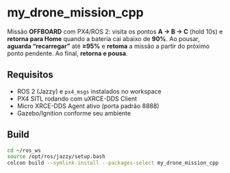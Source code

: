 # my_drone_mission_cpp

Missão **OFFBOARD** com PX4/ROS 2: visita os pontos **A → B → C** (hold 10s) e **retorna para Home** quando a bateria cai abaixo de **90%**. Ao pousar, **aguarda “recarregar”** até **≥95%** e **retoma** a missão a partir do próximo ponto pendente. Ao final, **retorna e pousa**.

## Requisitos

- ROS 2 (Jazzy) e `px4_msgs` instalados no workspace
- PX4 SITL rodando com uXRCE-DDS Client
- Micro XRCE-DDS Agent ativo (porta padrão 8888)
- Gazebo/Ignition conforme seu ambiente

## Build

```bash
cd ~/ros_ws
source /opt/ros/jazzy/setup.bash
colcon build --symlink-install --packages-select my_drone_mission_cpp --event-handlers console_direct+
